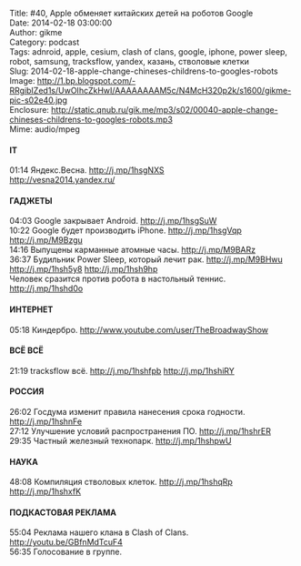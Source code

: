 Title: #40, Apple обменяет китайских детей на роботов Google  
Date: 2014-02-18 03:00:00  
Author: gikme  
Category: podcast  
Tags: adnroid, apple, cesium, clash of clans, google, iphone, power sleep, robot, samsung, tracksflow, yandex, казань, стволовые клетки  
Slug: 2014-02-18-apple-change-chineses-childrens-to-googles-robots  
Image: http://1.bp.blogspot.com/-RRgibIZed1s/UwOIhcZkHwI/AAAAAAAAM5c/N4McH320p2k/s1600/gikme-pic-s02e40.jpg  
Enclosure: http://static.qnub.ru/gik.me/mp3/s02/00040-apple-change-chineses-childrens-to-googles-robots.mp3  
Mime: audio/mpeg

#### IT

01:14 Яндекс.Весна. <http://j.mp/1hsgNXS>  
<http://vesna2014.yandex.ru/>

#### ГАДЖЕТЫ

04:03 Google закрывает Android. <http://j.mp/1hsgSuW>  
10:22 Google будет производить iPhone. <http://j.mp/1hsgVqp>  
<http://j.mp/M9Bzgu>  
14:16 Выпущены карманные атомные часы. <http://j.mp/M9BARz>  
36:37 Будильник Power Sleep, который лечит рак. <http://j.mp/M9BHwu>  
<http://j.mp/1hsh5y8> <http://j.mp/1hsh9hp>  
Человек сразится против робота в настольный теннис.  
<http://j.mp/1hshd0o>

#### ИНТЕРНЕТ

05:18 Киндербро. <http://www.youtube.com/user/TheBroadwayShow>

#### ВСЁ ВСЁ

21:19 tracksflow всё. <http://j.mp/1hshfpb> <http://j.mp/1hshiRY>

#### РОССИЯ

26:02 Госдума изменит правила нанесения срока годности.  
<http://j.mp/1hshnFe>  
27:12 Улучшение условий распространения ПО. <http://j.mp/1hshrER>  
29:35 Частный железный технопарк. <http://j.mp/1hshpwU>

#### НАУКА

48:08 Компиляция стволовых клеток. <http://j.mp/1hshqRp>  
<http://j.mp/1hshxfK>

#### ПОДКАСТОВАЯ РЕКЛАМА

55:04 Реклама нашего клана в Clash of Clans.  
<http://youtu.be/GBfnMdTcuF4>  
56:35 Голосование в группе.

